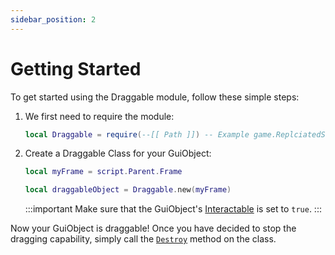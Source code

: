 ```yaml
---
sidebar_position: 2
---
```


# Getting Started

To get started using the Draggable module, follow these simple steps:

1. We first need to require the module:

   ```lua
   local Draggable = require(--[[ Path ]]) -- Example game.ReplciatedStorage.Draggable
   ```

2. Create a Draggable Class for your GuiObject:

   ```lua
   local myFrame = script.Parent.Frame

   local draggableObject = Draggable.new(myFrame)
   ```

   :::important
   Make sure that the GuiObject's [Interactable](https://create.roblox.com/docs/reference/engine/classes/GuiObject#Interactable) is set to `true`.
   :::

Now your GuiObject is draggable! Once you have decided to stop the dragging capability, simply call the [`Destroy`](../api/Draggable#Destroy) method on the class.
